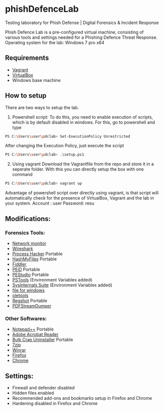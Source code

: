 # phishDefenceLab
Testing laboratory for Phish Defense | Digital Forensics &amp; Incident Response

Phish Defence Lab is a pre-configured virtual machine, consisting of various tools and settings needed for a Phishing Defence Threat Response.
Operating system for the lab: Windows 7 pro x64
## Requirements
- [Vagrant](https://www.vagrantup.com/downloads)
- [VirtualBox](https://www.virtualbox.org/wiki/Downloads)
- Windows base machine

## How to setup
There are two ways to setup the lab.
1. Powershell script:
To do this, you need to enable execution of scripts, which is by default disabled in windows. For this, go to powershell and type
```sh
PS C:\Users\user\pdclab> Set-ExecutionPolicy Unrestricted
```
After changing the Execution Policy, just execute the script
```sh
PS C:\Users\user\pdclab> .\setup.ps1
```

2. Using vagrant
Download the Vagrantfile from the repo and store it in a seperate folder. With this you can directly setup the box with one command
```sh
PS C:\Users\user\pdclab> vagrant up
```

Advantage of powershell script over directly using vagrant, is that script will automatically check for the presence of VirtualBox, Vagrant and the lab in your system.
Account : user
Password: resu

## Modifications:

### Forensics Tools:
- [Network monitor](https://www.microsoft.com/en-in/download/details.aspx?id=4865)
- [Wireshark](https://www.wireshark.org/download.html)
- [Process Hacker](https://processhacker.sourceforge.io/) Portable
- [HashMyFiles](https://www.nirsoft.net/utils/hash_my_files.html) Portable
- [Fiddler](https://www.telerik.com/download/fiddler-everywhere)
- [PEiD](https://www.aldeid.com/wiki/PEiD) Portable
- [PEStudio](https://www.winitor.com/) Portable
- [PSTools](https://docs.microsoft.com/en-us/sysinternals/downloads/pstools) (Environment Variables added)
- [SysInternals Suite](https://docs.microsoft.com/en-us/sysinternals/downloads/sysinternals-suite) (Environment Variables added)
- [file for windows](http://gnuwin32.sourceforge.net/packages/file.htm)
- [oletools](https://github.com/decalage2/oletools)
- [Regshot](https://sourceforge.net/projects/regshot/) Portable
- [PDFStreamDumper](https://github.com/dzzie/pdfstreamdumper)

### Other Softwares:
- [Notepad++](https://notepad-plus-plus.org/downloads/) Portable
- [Adobe Acrobat Reader](get.adobe.com/reader/)
- [Bulk Crap Uninstaller](https://www.bcuninstaller.com/) Portable
- [7zip](https://www.7-zip.org/)
- [Winrar](https://www.win-rar.com/start.html?&L=0)
- [Firefox](https://www.mozilla.org/en-US/firefox/new/)
- [Chrome](https://www.google.com/intl/en_in/chrome/)

## Settings:
- Firewall and defender disabled
- Hidden files enabled
- Recommended add-ons and bookmarks setup in Firefox and Chrome
- Hardening disabled in Firefox and Chrome
